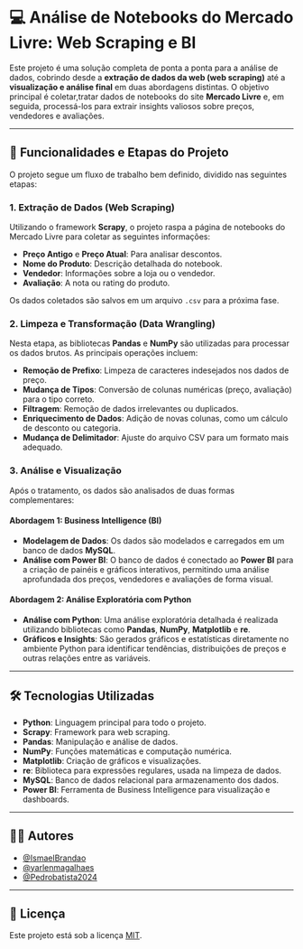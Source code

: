 # 💻 Análise de Notebooks do Mercado Livre: Web Scraping e BI

Este projeto é uma solução completa de ponta a ponta para a análise de dados, cobrindo desde a **extração de dados da web (web scraping)** até a **visualização e análise final** em duas abordagens distintas. O objetivo principal é coletar,tratar dados de notebooks do site **Mercado Livre** e, em seguida, processá-los para extrair insights valiosos sobre preços, vendedores e avaliações.

---

## 🚀 Funcionalidades e Etapas do Projeto

O projeto segue um fluxo de trabalho bem definido, dividido nas seguintes etapas:

### 1. Extração de Dados (Web Scraping)

Utilizando o framework **Scrapy**, o projeto raspa a página de notebooks do Mercado Livre para coletar as seguintes informações:

* **Preço Antigo** e **Preço Atual**: Para analisar descontos.
* **Nome do Produto**: Descrição detalhada do notebook.
* **Vendedor**: Informações sobre a loja ou o vendedor.
* **Avaliação**: A nota ou rating do produto.

Os dados coletados são salvos em um arquivo `.csv` para a próxima fase.

### 2. Limpeza e Transformação (Data Wrangling)

Nesta etapa, as bibliotecas **Pandas** e **NumPy** são utilizadas para processar os dados brutos. As principais operações incluem:

* **Remoção de Prefixo**: Limpeza de caracteres indesejados nos dados de preço.
* **Mudança de Tipos**: Conversão de colunas numéricas (preço, avaliação) para o tipo correto.
* **Filtragem**: Remoção de dados irrelevantes ou duplicados.
* **Enriquecimento de Dados**: Adição de novas colunas, como um cálculo de desconto ou categoria.
* **Mudança de Delimitador**: Ajuste do arquivo CSV para um formato mais adequado.

### 3. Análise e Visualização

Após o tratamento, os dados são analisados de duas formas complementares:

#### **Abordagem 1: Business Intelligence (BI)**

* **Modelagem de Dados**: Os dados são modelados e carregados em um banco de dados **MySQL**.
* **Análise com Power BI**: O banco de dados é conectado ao **Power BI** para a criação de painéis e gráficos interativos, permitindo uma análise aprofundada dos preços, vendedores e avaliações de forma visual.

#### **Abordagem 2: Análise Exploratória com Python**

* **Análise com Python**: Uma análise exploratória detalhada é realizada utilizando bibliotecas como **Pandas**, **NumPy**, **Matplotlib** e **re**.
* **Gráficos e Insights**: São gerados gráficos e estatísticas diretamente no ambiente Python para identificar tendências, distribuições de preços e outras relações entre as variáveis.

---

## 🛠️ Tecnologias Utilizadas

* **Python**: Linguagem principal para todo o projeto.
* **Scrapy**: Framework para web scraping.
* **Pandas**: Manipulação e análise de dados.
* **NumPy**: Funções matemáticas e computação numérica.
* **Matplotlib**: Criação de gráficos e visualizações.
* **re**: Biblioteca para expressões regulares, usada na limpeza de dados.
* **MySQL**: Banco de dados relacional para armazenamento dos dados.
* **Power BI**: Ferramenta de Business Intelligence para visualização e dashboards.

---

## 👨‍💻 Autores

- [@IsmaelBrandao](https://github.com/IsmaelBrandao)  
- [@yarlenmagalhaes](https://github.com/yarlenmagalhaes)  
- [@Pedrobatista2024](https://github.com/Pedrobatista2024)

---

## 📄 Licença

Este projeto está sob a licença [MIT](https://opensource.org/licenses/MIT).
